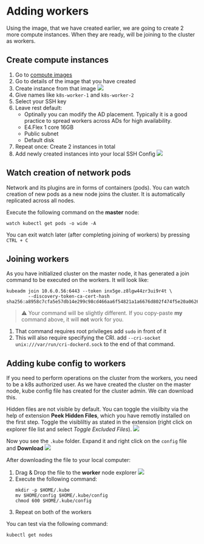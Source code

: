 # Adding workers
Using the image, that we have created earlier, we are going to create 2 more compute instances. When they are ready, will be joining to the cluster as workers.

## Create compute instances
1. Go to [compute images](https://cloud.oracle.com/compute/images/)
2. Go to details of the image that you have created
3. Create instance from that image ![](./images/scr-15.png)
4. Give names like `k8s-worker-1` and `k8s-worker-2`
5. Select your SSH key
6. Leave rest default:
    - Optinally you can modify the AD placement. Typically it is a good practice to spread workers across ADs for high availability.
    - E4.Flex 1 core 16GB
    - Public subnet
    - Default disk
7. Repeat once: Create 2 instances in total
8. Add newly created instances into your local SSH Config ![](./images/scr-16.png)

## Watch creation of network pods
Network and its plugins are in forms of containers (pods). You can watch creation of new pods as a new node joins the cluster. It is automatically replicated across all nodes.

Execute the following command on the **master** node:
```shell
watch kubectl get pods -o wide -A
```
You can exit watch later (after completing joining of workers) by pressing `CTRL + C`

## Joining workers
As you have initialized cluster on the master node, it has generated a join command to be executed on the workers. It will look like:
```shell
kubeadm join 10.6.0.56:6443 --token inx5ge.z8lgw44zr3ui9r4t \
        --discovery-token-ca-cert-hash sha256:a8958c7cfa5e57db14e299c98cd466aa6f54821a1a6676d802f474f5e20a0626 
```
> ⚠️ Your command will be slightly different. If you copy-paste **my** command above, it will **not** work for you.

1. That command requires root privileges add `sudo` in front of it
2. This will also require specifying the CRI. add `--cri-socket unix:///var/run/cri-dockerd.sock` to the end of that command.

## Adding kube config to workers
If you need to perform operations on the cluster from the workers, you need to be a k8s authorized user. As we have created the cluster on the master node, kube config file has created for the cluster admin. We can download this.

Hidden files are not visible by default. You can toggle the visilbity via the help of extension **Peek Hidden Files**, which you have remotly installed on the first step. Toggle the visibliltiy as stated in the extension (right click on explorer file list and select *Toggle Excluded Files*). ![](./images/scr-17.png)

Now you see the `.kube` folder. Expand it and right click on the `config` file and **Download** ![](./images/scr-18.png)

After downloading the file to your local computer:
1. Drag & Drop the file to the **worker** node explorer ![](./images/scr-19.png)
2. Execute the following command:
    ```shell
    mkdir -p $HOME/.kube
    mv $HOME/config $HOME/.kube/config
    chmod 600 $HOME/.kube/config
    ```
3. Repeat on both of the workers

You can test via the following command:
```shell
kubectl get nodes
```